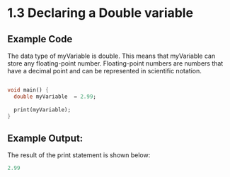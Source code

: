 # 1.3 Declaring a Double variable
 
## Example Code
The data type of myVariable is double. 
This means that myVariable can store any floating-point number. 
Floating-point numbers are numbers that have a decimal point and can be represented in scientific notation.

```dart

void main() {
  double myVariable  = 2.99;
 
  print(myVariable);
}
```

## Example Output:

The result of the print statement is shown below:

```dart
2.99
```
